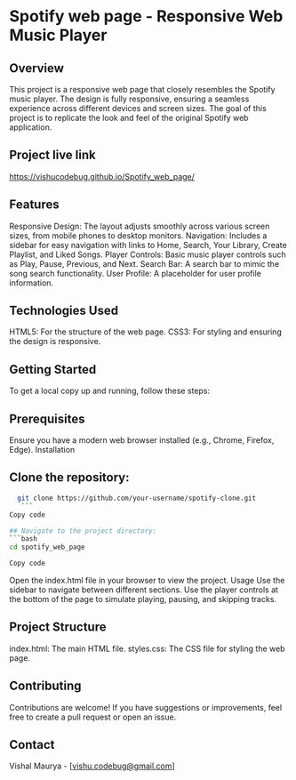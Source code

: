 # Spotify web page - Responsive Web Music Player
## Overview
This project is a responsive web page that closely resembles the Spotify music player. The design is fully responsive, ensuring a seamless experience across different devices and screen sizes. The goal of this project is to replicate the look and feel of the original Spotify web application.

## Project live link
https://vishucodebug.github.io/Spotify_web_page/
## Features
Responsive Design:
The layout adjusts smoothly across various screen sizes, from mobile phones to desktop monitors.
Navigation:
Includes a sidebar for easy navigation with links to Home, Search, Your Library, Create Playlist, and Liked Songs.
Player Controls: Basic music player controls such as Play, Pause, Previous, and Next. Search Bar: A search bar to mimic the song search functionality.
 User Profile: A placeholder for user profile information.
## Technologies Used
HTML5: For the structure of the web page.
CSS3: For styling and ensuring the design is responsive.

## Getting Started
To get a local copy up and running, follow these steps:

## Prerequisites
Ensure you have a modern web browser installed (e.g., Chrome, Firefox, Edge).
Installation
## Clone the repository:
 ```bash
   git clone https://github.com/your-username/spotify-clone.git
    ```
Copy code

 ## Navigate to the project directory:
 ```bash
 cd spotify_web_page
 
Copy code
```
Open the index.html file in your browser to view the project.
Usage
Use the sidebar to navigate between different sections.
Use the player controls at the bottom of the page to simulate playing, pausing, and skipping tracks.
 ##  Project Structure
index.html: The main HTML file.
styles.css: The CSS file for styling the web page.

## Contributing
Contributions are welcome! If you have suggestions or improvements, feel free to create a pull request or open an issue.



## Contact
Vishal Maurya - [vishu.codebug@gmail.com]
